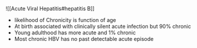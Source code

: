 ![[Acute Viral Hepatitis#hepatitis B]]
- likelihood of Chronicity is function of age 
- At birth associated with clinically silent acute infection but 90% chronic
- Young adulthood has more acute and 1% chronic
- Most chronic HBV has no past detectable acute episode
